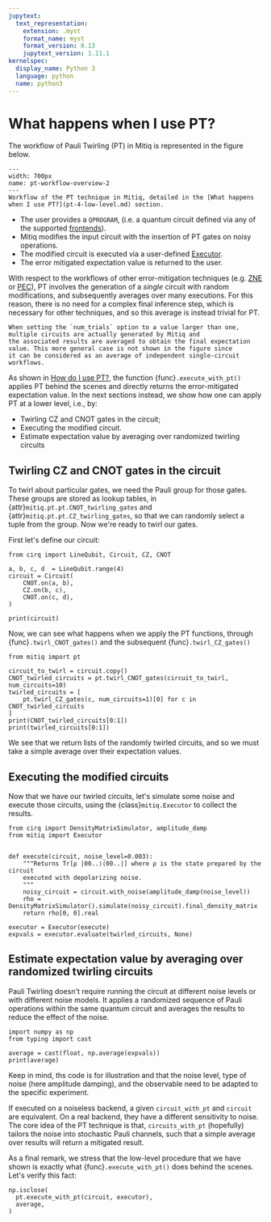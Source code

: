 ```yaml
---
jupytext:
  text_representation:
    extension: .myst
    format_name: myst
    format_version: 0.13
    jupytext_version: 1.11.1
kernelspec:
  display_name: Python 3
  language: python
  name: python3
---
```


# What happens when I use PT?

The workflow of Pauli Twirling (PT) in Mitiq is represented in the figure below.

```{figure} ../img/pt_workflow.svg
---
width: 700px
name: pt-workflow-overview-2
---
Workflow of the PT technique in Mitiq, detailed in the [What happens when I use PT?](pt-4-low-level.md) section.
```

- The user provides a `QPROGRAM`, (i.e. a quantum circuit defined via any of the supported [frontends](frontends-backends.md)).
- Mitiq modifies the input circuit with the insertion of PT gates on noisy operations.
- The modified circuit is executed via a user-defined [Executor](executors.md).
- The error mitigated expectation value is returned to the user.

With respect to the workflows of other error-mitigation techniques (e.g. [ZNE](zne-4-low-level.md) or [PEC](pec-4-low-level.md)),
PT involves the generation of a _single_ circuit with random modifications, and subsequently averages over many executions.
For this reason, there is no need for a complex final inference step, which is necessary for other 
techniques, and so this average is instead trivial for PT.

```{note}
When setting the `num_trials` option to a value larger than one, multiple circuits are actually generated by Mitiq and 
the associated results are averaged to obtain the final expectation value. This more general case is not shown in the figure since
it can be considered as an average of independent single-circuit workflows.
```

As shown in [How do I use PT?](pt-1-intro.md), the function {func}`.execute_with_pt()` applies PT behind the scenes 
and directly returns the error-mitigated expectation value.
In the next sections instead, we show how one can apply PT at a lower level, i.e., by:

- Twirling CZ and CNOT gates in the circuit;
- Executing the modified circuit.
- Estimate expectation value by averaging over randomized twirling circuits

## Twirling CZ and CNOT gates in the circuit
To twirl about particular gates, we need the Pauli group for those gates. These groups are stored as lookup tables, in {attr}`mitiq.pt.pt.CNOT_twirling_gates` and {attr}`mitiq.pt.pt.CZ_twirling_gates`, so that we can randomly select a tuple from the group. Now we're ready to twirl our gates.

First let's define our circuit:
```{code-cell} ipython3
from cirq import LineQubit, Circuit, CZ, CNOT

a, b, c, d  = LineQubit.range(4)
circuit = Circuit(
    CNOT.on(a, b),
    CZ.on(b, c),
    CNOT.on(c, d),
)

print(circuit)
```
Now, we can see what happens when we apply the PT functions, through {func}`.twirl_CNOT_gates()` and the subsequent {func}`.twirl_CZ_gates()`
```{code-cell} ipython3
from mitiq import pt

circuit_to_twirl = circuit.copy()
CNOT_twirled_circuits = pt.twirl_CNOT_gates(circuit_to_twirl, num_circuits=10)
twirled_circuits = [
    pt.twirl_CZ_gates(c, num_circuits=1)[0] for c in CNOT_twirled_circuits
]
print(CNOT_twirled_circuits[0:1])
print(twirled_circuits[0:1])
```
We see that we return lists of the randomly twirled circuits, and so we must take a simple average over their expectation values.

## Executing the modified circuits
Now that we have our twirled circuits, let's simulate some noise and execute those circuits, using the {class}`mitiq.Executor` to collect the results.
```{code-cell} ipython3
from cirq import DensityMatrixSimulator, amplitude_damp
from mitiq import Executor


def execute(circuit, noise_level=0.003):
    """Returns Tr[ρ |00..⟩⟨00..|] where ρ is the state prepared by the circuit
    executed with depolarizing noise.
    """
    noisy_circuit = circuit.with_noise(amplitude_damp(noise_level))
    rho = DensityMatrixSimulator().simulate(noisy_circuit).final_density_matrix
    return rho[0, 0].real

executor = Executor(execute)
expvals = executor.evaluate(twirled_circuits, None)
```


## Estimate expectation value by averaging over randomized twirling circuits
Pauli Twirling doesn't require running the circuit at different noise levels or with different noise models. It applies a randomized sequence of Pauli operations within the same quantum circuit and averages the results to reduce the effect of the noise.

```{code-cell} ipython3
import numpy as np
from typing import cast

average = cast(float, np.average(expvals))
print(average)
```

Keep in mind, ths code is for illustration and that the noise level, type of noise (here amplitude damping), and the observable need to be adapted to the specific experiment.

If executed on a noiseless backend, a given `circuit_with_pt` and `circuit` are equivalent.
On a real backend, they have a different sensitivity to noise. The core idea of the PT technique is that,
`circuits_with_pt` (hopefully) tailors the noise into stochastic Pauli channels, such that a simple average over results
will return a mitigated result.

As a final remark, we stress that the low-level procedure that we have shown is exactly what {func}`.execute_with_pt()` does behind the scenes.
Let's verify this fact: 

```{code-cell} ipython3
np.isclose(
  pt.execute_with_pt(circuit, executor),
  average,
)
```
